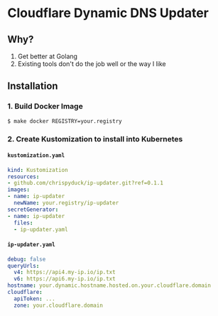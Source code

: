 # Cloudflare Dynamic DNS Updater

## Why?
1. Get better at Golang
2. Existing tools don't do the job well or the way I like

## Installation

### 1. Build Docker Image
```bash
$ make docker REGISTRY=your.registry
```

### 2. Create Kustomization to install into Kubernetes

#### `kustomization.yaml`
```yaml
kind: Kustomization
resources: 
- github.com/chrispyduck/ip-updater.git?ref=0.1.1
images:
- name: ip-updater
  newName: your.registry/ip-updater
secretGenerator:
- name: ip-updater
  files:
  - ip-updater.yaml
``` 

#### `ip-updater.yaml`
```yaml
debug: false
queryUrls:
  v4: https://api4.my-ip.io/ip.txt
  v6: https://api6.my-ip.io/ip.txt
hostname: your.dynamic.hostname.hosted.on.your.cloudflare.domain
cloudflare:
  apiToken: ...
  zone: your.cloudflare.domain
```
